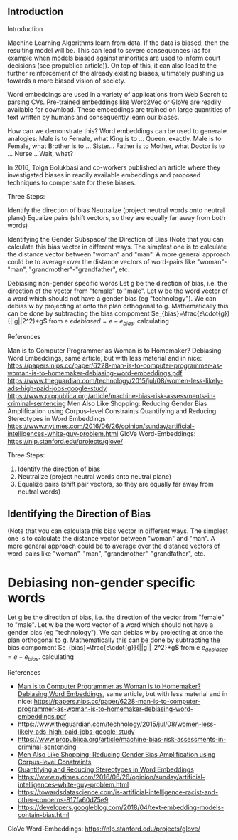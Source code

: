 ## Introduction
Introduction

Machine Learning Algorithms learn from data. If the data is biased, then the resulting model will be. This can lead to severe consequences (as for example when
models biased against minorities are used to inform court decisions (see propublica article)). On top of this, it can also lead to the further reinforcement of the already
existing biases, ultimately pushing us towards a more biased vision of society.

Word embeddings are used in a variety of applications from Web Search to parsing CVs. Pre-trained embeddings like Word2Vec or GloVe are readily available for download.
These embeddings are trained on large quantities of text written by humans and consequently learn our biases. 

How can we demonstrate this? Word embeddings can be used to generate analogies:
Male is to Female, what King is to ... Queen, exactly. 
Male is to Female, what Brother is to ... Sister...
Father is to Mother, what Doctor is to ... Nurse .. Wait, what? 


In 2016, Tolga Bolukbasi and co-workers published an article where they investigated biases in readily available embeddings and proposed techniques to compensate for 
these biases. 


Three Steps:

Identify the direction of bias
Neutralize (project neutral words onto neutral plane)
Equalize pairs (shift vectors, so they are equally far away from both words)


Identifying the Gender Subspace/ the Direction of Bias
(Note that you can calculate this bias vector in different ways. The simplest one is to calculate the distance vector between "woman" and "man". A more general approach could be to average over the distance vectors of word-pairs like "woman"-"man", "grandmother"-"grandfather", etc.

Debiasing non-gender specific words
Let g be the direction of bias, i.e. the direction of the vector from "female" to "male". Let w be the word vector of a word which should not have a gender bias (eg "technology"). We can debias w by projecting at onto the plan orthogonal to g. Mathematically this can be done by subtracting the bias compoment $e_{bias}=\frac{e\cdot{g}}{||g||2^2}*g$ from e $e{debiased}=e-e_{bias}$. calculating

References

Man is to Computer Programmer as Woman is to Homemaker? Debiasing Word Embeddings, same article, but with less material and in nice: https://papers.nips.cc/paper/6228-man-is-to-computer-programmer-as-woman-is-to-homemaker-debiasing-word-embeddings.pdf
https://www.theguardian.com/technology/2015/jul/08/women-less-likely-ads-high-paid-jobs-google-study
https://www.propublica.org/article/machine-bias-risk-assessments-in-criminal-sentencing
Men Also Like Shopping: Reducing Gender Bias Amplification using Corpus-level Constraints
Quantifying and Reducing Stereotypes in Word Embeddings
https://www.nytimes.com/2016/06/26/opinion/sunday/artificial-intelligences-white-guy-problem.html
GloVe Word-Embeddings: https://nlp.stanford.edu/projects/glove/

Three Steps:
1. Identify the direction of bias
2. Neutralize (project neutral words onto neutral plane)
3. Equalize pairs (shift pair vectors, so they are equally far away from neutral words)

## Identifying the Direction of Bias
(Note that you can calculate this bias vector
in different ways. The simplest one is to calculate the distance vector between "woman" and "man". A more general approach 
could be to average over the distance vectors of word-pairs like "woman"-"man", "grandmother"-"grandfather", etc.

# Debiasing non-gender specific words
Let g be the direction of bias, i.e. the direction of the vector from "female" to "male". Let w be the word vector of a word which should 
not have a gender bias (eg "technology"). We can debias w by projecting at onto the plan orthogonal to g. Mathematically this can be done
by subtracting the bias compoment $e_{bias}=\frac{e\cdot{g}}{||g||_2^2}*g$
from e $e_{debiased}=e-e_{bias}$.
calculating 


References
* [Man is to Computer Programmer as Woman is to Homemaker? Debiasing Word Embeddings](https://arxiv.org/abs/1607.06520), same article, but with less material and in nice: https://papers.nips.cc/paper/6228-man-is-to-computer-programmer-as-woman-is-to-homemaker-debiasing-word-embeddings.pdf
* https://www.theguardian.com/technology/2015/jul/08/women-less-likely-ads-high-paid-jobs-google-study
* https://www.propublica.org/article/machine-bias-risk-assessments-in-criminal-sentencing
* [Men Also Like Shopping: Reducing Gender Bias Amplification using Corpus-level Constraints](https://arxiv.org/abs/1707.09457)
* [Quantifying and Reducing Stereotypes in Word Embeddings](https://arxiv.org/abs/1606.06121)
* https://www.nytimes.com/2016/06/26/opinion/sunday/artificial-intelligences-white-guy-problem.html
* https://towardsdatascience.com/is-artificial-intelligence-racist-and-other-concerns-817fa60d75e9
* https://developers.googleblog.com/2018/04/text-embedding-models-contain-bias.html


GloVe Word-Embeddings: https://nlp.stanford.edu/projects/glove/
